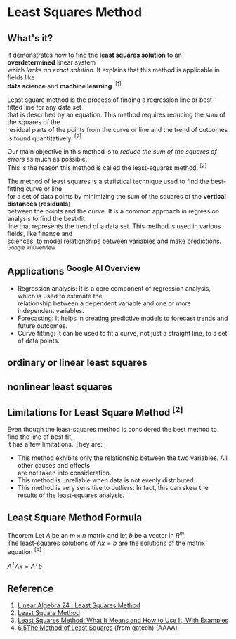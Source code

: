 # Least Squares Method

## What's it? 

It demonstrates how to find the **least squares solution** to an **overdetermined** linear system <br>
which *lacks an exact solution*. It explains that this method is applicable in fields like <br>
**data science** and **machine learning**. <sup>[1]</sup>

Least square method is the process of finding a regression line or best-fitted line for any data set <br>
that is described by an equation. This method requires reducing the sum of the squares of the <br>
residual parts of the points from the curve or line and the trend of outcomes is found quantitatively. <sup>[2]</sup>

Our main objective in this method is to *reduce the sum of the squares of errors* as much as possible. <br>
This is the reason this method is called the least-squares method. <sup>[2]</sup>

The method of least squares is a statistical technique used to find the best-fitting curve or line <br>
for a set of data points by minimizing the sum of the squares of the **vertical distances** (**residuals**) <br> 
between the points and the curve. It is a common approach in regression analysis to find the best-fit <br>
line that represents the trend of a data set. This method is used in various fields, like finance and <br>
sciences, to model relationships between variables and make predictions. <sup>Google AI Overview</sup>

## Applications <sup>Google AI Overview</sup>
* Regression analysis: It is a core component of regression analysis, which is used to estimate the <br>
  relationship between a dependent variable and one or more independent variables.
* Forecasting: It helps in creating predictive models to forecast trends and future outcomes. 
* Curve fitting: It can be used to fit a curve, not just a straight line, to a set of data points. 

## ordinary or linear least squares 


## nonlinear least squares

## Limitations for Least Square Method <sup>[2]</sup>

Even though the least-squares method is considered the best method to find the line of best fit, <br>
it has a few limitations. They are:

* This method exhibits only the relationship between the two variables. All other causes and effects <br>
  are not taken into consideration.
* This method is unreliable when data is not evenly distributed.
* This method is very sensitive to outliers. In fact, this can skew the results of the least-squares analysis.

## Least Square Method Formula

Theorem Let $`A`$ be an $`m×n`$ matrix and let $`b`$ be a vector in $`R^{m}`$. <br>
The least-squares solutions of $`Ax=b`$ are the solutions of the matrix equation <sup>[4]</sup> <br>

$`A^{T}Ax=A^{T}b`$


## Reference
1. [Linear Algebra 24 : Least Squares Method](https://www.youtube.com/watch?v=E6pr9HDJ7Co)
2. [Least Square Method](https://www.cuemath.com/data/least-squares/)
3. [Least Squares Method: What It Means and How to Use It, With Examples](https://www.investopedia.com/terms/l/least-squares-method.asp)
4. [6.5The Method of Least Squares](https://textbooks.math.gatech.edu/ila/least-squares.html) (from gatech) (AAAA)
